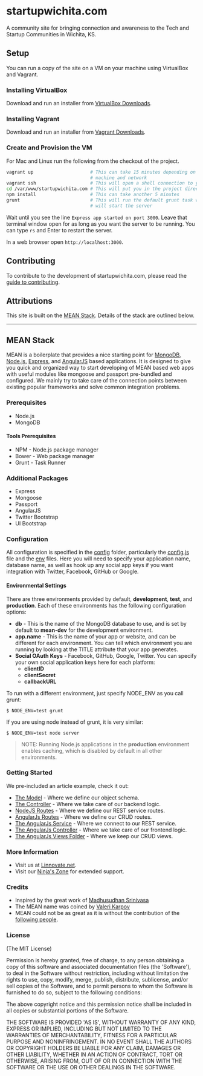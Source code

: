 # startupwichita.com
A community site for bringing connection and awareness to the Tech and Startup
Communities in Wichita, KS.

## Setup
You can run a copy of the site on a VM on your machine using VirtualBox and Vagrant.

### Installing VirtualBox
Download and run an installer from
[VirtualBox Downloads](https://www.virtualbox.org/wiki/Downloads).

### Installing Vagrant
Download and run an installer from
[Vagrant Downloads](http://www.vagrantup.com/downloads).

### Create and Provision the VM
For Mac and Linux run the following from the checkout of the project.

~~~bash
vagrant up                     # This can take 15 minutes depending on your
                               # machine and network
vagrant ssh                    # This will open a shell connection to your VM
cd /var/www/startupwichita.com # This will put you in the project directory
npm install                    # This can take another 5 minutes
grunt                          # This will run the default grunt task which
                               # will start the server
~~~

Wait until you see the line `Express app started on port 3000`. Leave that
terminal window open for as long as you want the server to be running. You can
type `rs` and Enter to restart the server.

In a web browser open `http://localhost:3000`.

## Contributing
To contribute to the development of startupwichita.com, please read the [guide
to contributing][contributing-doc].

## Attributions
This site is built on the [MEAN Stack](http://www.mean.io). Details of the
stack are outlined below.

--------------------------------------------------------------------------------

## MEAN Stack
MEAN is a boilerplate that provides a nice starting point for
[MongoDB](http://www.mongodb.org/), [Node.js](http://www.nodejs.org/),
[Express](http://expressjs.com/), and [AngularJS](http://angularjs.org/) based
applications. It is designed to give you quick and organized way to start
developing of MEAN based web apps with useful modules like mongoose and
passport pre-bundled and configured. We mainly try to take care of the
connection points between existing popular frameworks and solve common
integration problems.

### Prerequisites
* Node.js
* MongoDB

#### Tools Prerequisites
* NPM - Node.js package manager
* Bower - Web package manager
* Grunt - Task Runner

### Additional Packages
* Express
* Mongoose
* Passport
* AngularJS
* Twitter Bootstrap
* UI Bootstrap

### Configuration
All configuration is specified in the [config](config/) folder, particularly
the [config.js](config/config.js) file and the [env](config/env/) files. Here
you will need to specify your application name, database name, as well as hook
up any social app keys if you want integration with Twitter, Facebook, GitHub
or Google.

#### Environmental Settings

There are three environments provided by default, __development__, __test__,
and __production__. Each of these environments has the following configuration
options:
* __db__ - This is the name of the MongoDB database to use, and is set by
  default to __mean-dev__ for the development environment.
* __app.name__ - This is the name of your app or website, and can be different
  for each environment. You can tell which environment you are running by
  looking at the TITLE attribute that your app generates.
* __Social OAuth Keys__ - Facebook, GitHub, Google, Twitter. You can specify
  your own social application keys here for each platform:
    * __clientID__
    * __clientSecret__
    * __callbackURL__

To run with a different environment, just specify NODE_ENV as you call grunt:

    $ NODE_ENV=test grunt

If you are using node instead of grunt, it is very similar:

    $ NODE_ENV=test node server

> NOTE: Running Node.js applications in the __production__ environment enables
> caching, which is disabled by default in all other environments.

### Getting Started
  We pre-included an article example, check it out:
  * [The Model](app/models/article.js) - Where we define our object schema.
  * [The Controller](app/controllers/articles.js) - Where we take care of our
    backend logic.
  * [NodeJS Routes](app/routes) - Where we define our REST service routes.
  * [AngularJs Routes](public/js/config.js) - Where we define our CRUD routes.
  * [The AngularJs Service](public/js/services/articles.js) - Where we connect
    to our REST service.
  * [The AngularJs Controller](public/js/controllers/articles.js) - Where we
    take care of  our frontend logic.
  * [The AngularJs Views Folder](public/views/articles) - Where we keep our
    CRUD views.

### More Information
  * Visit us at [Linnovate.net](http://www.linnovate.net/).
  * Visit our [Ninja's Zone](http://www.meanleanstartupmachine.com/) for
    extended support.

### Credits
* Inspired by the great work of [Madhusudhan
  Srinivasa](https://github.com/madhums/)
* The MEAN name was coined by
  [Valeri Karpov](http://blog.mongodb.org/post/49262866911/the-mean-stack-mongodb-expressjs-angularjs-and)
* MEAN could not be as great as it is without the contribution of the
  [following people](https://github.com/linnovate/mean/blob/master/AUTHORS).

### License
(The MIT License)

Permission is hereby granted, free of charge, to any person obtaining
a copy of this software and associated documentation files (the
'Software'), to deal in the Software without restriction, including
without limitation the rights to use, copy, modify, merge, publish,
distribute, sublicense, and/or sell copies of the Software, and to
permit persons to whom the Software is furnished to do so, subject to
the following conditions:

The above copyright notice and this permission notice shall be
included in all copies or substantial portions of the Software.

THE SOFTWARE IS PROVIDED 'AS IS', WITHOUT WARRANTY OF ANY KIND,
EXPRESS OR IMPLIED, INCLUDING BUT NOT LIMITED TO THE WARRANTIES OF
MERCHANTABILITY, FITNESS FOR A PARTICULAR PURPOSE AND NONINFRINGEMENT.
IN NO EVENT SHALL THE AUTHORS OR COPYRIGHT HOLDERS BE LIABLE FOR ANY
CLAIM, DAMAGES OR OTHER LIABILITY, WHETHER IN AN ACTION OF CONTRACT,
TORT OR OTHERWISE, ARISING FROM, OUT OF OR IN CONNECTION WITH THE
SOFTWARE OR THE USE OR OTHER DEALINGS IN THE SOFTWARE.

[contributing-doc]: https://github.com/devict/startupwichita.com/blob/master/CONTRIBUTING.md
